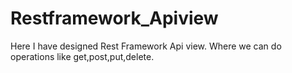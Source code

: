 # Restframework_Apiview
Here I have designed Rest Framework Api view. Where we can do operations like get,post,put,delete.
